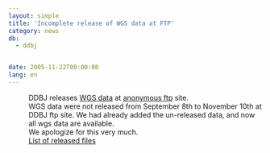 ```yaml
---
layout: simple
title: 'Incomplete release of WGS data at FTP'
category: news
db:
  - ddbj


date: 2005-11-22T00:00:00
lang: en
---
```


<dd>DDBJ releases <a href="/ddbj/wgs-e.html">WGS data</a> at <a href="/services/index-e.html ">anonymous ftp</a> site.
<dd>WGS data were not released from September 8th to November 10th at DDBJ ftp site. We had already added the un-released data, and now all wgs data are available.
<dd>We apologize for this very much.
<dd><a href="/files/pdf/051121-list.html">List of released files</a></dd>
</dd>
</dd>
</dd>
